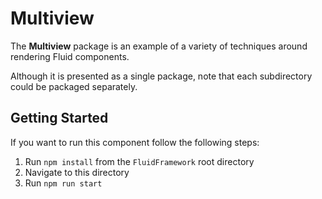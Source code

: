 # Multiview

The **Multiview** package is an example of a variety of techniques around rendering Fluid components.

Although it is presented as a single package, note that each subdirectory could be packaged separately.

## Getting Started

If you want to run this component follow the following steps:

1. Run `npm install` from the `FluidFramework` root directory
2. Navigate to this directory
3. Run `npm run start`
